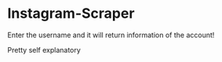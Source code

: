 # Instagram-Scraper
Enter the username and it will return information of the account!

Pretty self explanatory 
